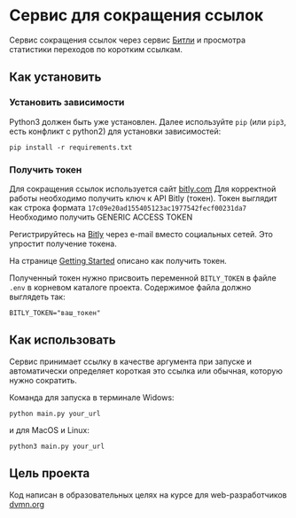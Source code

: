 # Сервис для сокращения ссылок

Сервис сокращения ссылок через сервис [Битли](https://bitly.com/) и просмотра статистики переходов по коротким ссылкам.

## Как установить

### Установить зависимости

 Python3 должен быть уже установлен. Далее используйте `pip` (или `pip3`, есть конфликт с python2) для установки зависимостей:
```
pip install -r requirements.txt
```

### Получить токен

Для сокращения ссылок используется сайт [bitly.com](https://bitly.com) Для корректной работы необходимо получить ключ к API Bitly (токен). Токен выглядит как строка формата `17c09e20ad155405123ac1977542fecf00231da7` Необходимо получить GENERIC ACCESS TOKEN

Регистрируйтесь на [Bitly](https://bitly.com/) через e-mail вместо социальных сетей. Это упростит получение токена.

На странице [Getting Started](https://dev.bitly.com/) описано как получить токен.

Полученный токен нужно присвоить переменной `BITLY_TOKEN` в файле `.env` в корневом каталоге проекта. Содержимое файла должно выглядеть так:
```
BITLY_TOKEN="ваш_токен"
```

## Как использовать

Сервис принимает ссылку в качестве аргумента при запуске и автоматически определяет короткая это ссылка или обычная, которую нужно сократить.

Команда для запуска в терминале Widows:

```
python main.py your_url
```
и для MacOS и Linux:
```
python3 main.py your_url
```

## Цель проекта

Код написан в образовательных целях на курсе для web-разработчиков [dvmn.org](https://dvmn.org/)
